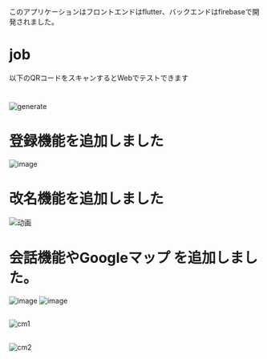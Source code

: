 このアプリケーションはフロントエンドはflutter、バックエンドはfirebaseで開発されました。
# job
以下のQRコードをスキャンするとWebでテストできます
#
![generate](https://github.com/282207134/job/assets/83965106/f1d11518-69c0-4eea-bb70-700d2877eb26)

# 登録機能を追加しました
![image](https://github.com/282207134/job/assets/83965106/65d29cbc-e270-46df-8760-8f4b9ed3466a)
# 改名機能を追加しました
![动画](https://github.com/282207134/job/assets/83965106/0703b2b5-09b6-4baf-b6b3-cb1ba9b090b0)


# 会話機能やGoogleマップ を追加しました。

![image](https://github.com/282207134/job/assets/83965106/ec7e08ad-334d-490e-911e-0f3018fa1fdb)
![image](https://github.com/282207134/job/assets/83965106/6d13efef-5f27-43c3-aac3-541de3745301)

##
![cm1](https://github.com/282207134/job/assets/83965106/e1ceffa3-8827-4345-9bb1-2fc8fa867878)
##
![cm2](https://github.com/282207134/job/assets/83965106/778a242d-cf23-4110-810f-b7850f223865)
